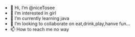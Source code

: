 - 👋 Hi, I’m @niceTosee
- 👀 I’m interested in girl
- 🌱 I’m currently learning java
- 💞️ I’m looking to collaborate on eat,drink,play,hanve fun...
- 📫 How to reach me no way

<!---
niceTosee/niceTosee is a ✨ special ✨ repository because its `README.md` (this file) appears on your GitHub profile.
You can click the Preview link to take a look at your changes. 
--->
